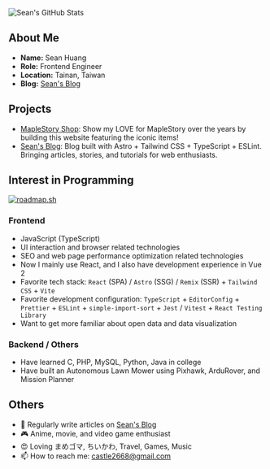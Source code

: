 ![Sean's GitHub Stats](https://github-readme-stats.vercel.app/api?username=castle2668&theme=react)

## About Me

* **Name:** Sean Huang
* **Role:** Frontend Engineer
* **Location:** Tainan, Taiwan
* **Blog:** [Sean's Blog](https://www.seanhuang.dev)

## Projects

* [MapleStory Shop](https://castle2668.github.io/maplestory-shop/): Show my LOVE for MapleStory over the years by building this website featuring the iconic items!
* [Sean's Blog](https://www.seanhuang.dev): Blog built with Astro + Tailwind CSS + TypeScript + ESLint. Bringing articles, stories, and tutorials for web enthusiasts.

## Interest in Programming

[![roadmap.sh](https://roadmap.sh/card/wide/65fbda486deb533d6e0244c9?variant=dark)](https://roadmap.sh)

### Frontend

* JavaScript (TypeScript)
* UI interaction and browser related technologies
* SEO and web page performance optimization related technologies
* Now I mainly use React, and I also have development experience in Vue 2
* Favorite tech stack: `React` (SPA) / `Astro` (SSG) / `Remix` (SSR) + `Tailwind CSS` + `Vite`
* Favorite development configuration: `TypeScript` + `EditorConfig` + `Prettier` + `ESLint` + `simple-import-sort` + `Jest` / `Vitest` + `React Testing Library`
* Want to get more familiar about open data and data visualization

### Backend / Others

* Have learned C, PHP, MySQL, Python, Java in college
* Have built an Autonomous Lawn Mower using Pixhawk, ArduRover, and Mission Planner
  
## Others

* 📝 Regularly write articles on [Sean's Blog](https://www.seanhuang.dev)
* 🎮 Anime, movie, and video game enthusiast
* 😍 Loving まめゴマ, ちいかわ, Travel, Games, Music
* 📫 How to reach me: castle2668@gmail.com
